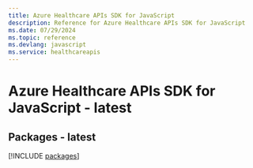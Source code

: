 ```yaml
---
title: Azure Healthcare APIs SDK for JavaScript
description: Reference for Azure Healthcare APIs SDK for JavaScript
ms.date: 07/29/2024
ms.topic: reference
ms.devlang: javascript
ms.service: healthcareapis
---
```

# Azure Healthcare APIs SDK for JavaScript - latest
## Packages - latest
[!INCLUDE [packages](healthcare-apis-index.md)]